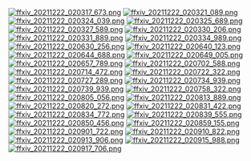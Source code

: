 [![ffxiv_20211222_020317_673.png](./image_e_thumb/ffxiv_20211222_020317_673.png.thumb.jpg)](./image_e/ffxiv_20211222_020317_673.png) 
[![ffxiv_20211222_020321_089.png](./image_e_thumb/ffxiv_20211222_020321_089.png.thumb.jpg)](./image_e/ffxiv_20211222_020321_089.png) 
[![ffxiv_20211222_020324_039.png](./image_e_thumb/ffxiv_20211222_020324_039.png.thumb.jpg)](./image_e/ffxiv_20211222_020324_039.png) 
[![ffxiv_20211222_020325_689.png](./image_e_thumb/ffxiv_20211222_020325_689.png.thumb.jpg)](./image_e/ffxiv_20211222_020325_689.png) 
[![ffxiv_20211222_020327_589.png](./image_e_thumb/ffxiv_20211222_020327_589.png.thumb.jpg)](./image_e/ffxiv_20211222_020327_589.png) 
[![ffxiv_20211222_020330_206.png](./image_e_thumb/ffxiv_20211222_020330_206.png.thumb.jpg)](./image_e/ffxiv_20211222_020330_206.png) 
[![ffxiv_20211222_020331_889.png](./image_e_thumb/ffxiv_20211222_020331_889.png.thumb.jpg)](./image_e/ffxiv_20211222_020331_889.png) 
[![ffxiv_20211222_020334_989.png](./image_e_thumb/ffxiv_20211222_020334_989.png.thumb.jpg)](./image_e/ffxiv_20211222_020334_989.png) 
[![ffxiv_20211222_020630_256.png](./image_e_thumb/ffxiv_20211222_020630_256.png.thumb.jpg)](./image_e/ffxiv_20211222_020630_256.png) 
[![ffxiv_20211222_020640_123.png](./image_e_thumb/ffxiv_20211222_020640_123.png.thumb.jpg)](./image_e/ffxiv_20211222_020640_123.png) 
[![ffxiv_20211222_020644_688.png](./image_e_thumb/ffxiv_20211222_020644_688.png.thumb.jpg)](./image_e/ffxiv_20211222_020644_688.png) 
[![ffxiv_20211222_020649_005.png](./image_e_thumb/ffxiv_20211222_020649_005.png.thumb.jpg)](./image_e/ffxiv_20211222_020649_005.png) 
[![ffxiv_20211222_020657_789.png](./image_e_thumb/ffxiv_20211222_020657_789.png.thumb.jpg)](./image_e/ffxiv_20211222_020657_789.png) 
[![ffxiv_20211222_020702_588.png](./image_e_thumb/ffxiv_20211222_020702_588.png.thumb.jpg)](./image_e/ffxiv_20211222_020702_588.png) 
[![ffxiv_20211222_020714_472.png](./image_e_thumb/ffxiv_20211222_020714_472.png.thumb.jpg)](./image_e/ffxiv_20211222_020714_472.png) 
[![ffxiv_20211222_020722_322.png](./image_e_thumb/ffxiv_20211222_020722_322.png.thumb.jpg)](./image_e/ffxiv_20211222_020722_322.png) 
[![ffxiv_20211222_020727_289.png](./image_e_thumb/ffxiv_20211222_020727_289.png.thumb.jpg)](./image_e/ffxiv_20211222_020727_289.png) 
[![ffxiv_20211222_020734_939.png](./image_e_thumb/ffxiv_20211222_020734_939.png.thumb.jpg)](./image_e/ffxiv_20211222_020734_939.png) 
[![ffxiv_20211222_020739_939.png](./image_e_thumb/ffxiv_20211222_020739_939.png.thumb.jpg)](./image_e/ffxiv_20211222_020739_939.png) 
[![ffxiv_20211222_020758_322.png](./image_e_thumb/ffxiv_20211222_020758_322.png.thumb.jpg)](./image_e/ffxiv_20211222_020758_322.png) 
[![ffxiv_20211222_020805_056.png](./image_e_thumb/ffxiv_20211222_020805_056.png.thumb.jpg)](./image_e/ffxiv_20211222_020805_056.png) 
[![ffxiv_20211222_020813_889.png](./image_e_thumb/ffxiv_20211222_020813_889.png.thumb.jpg)](./image_e/ffxiv_20211222_020813_889.png) 
[![ffxiv_20211222_020820_272.png](./image_e_thumb/ffxiv_20211222_020820_272.png.thumb.jpg)](./image_e/ffxiv_20211222_020820_272.png) 
[![ffxiv_20211222_020831_422.png](./image_e_thumb/ffxiv_20211222_020831_422.png.thumb.jpg)](./image_e/ffxiv_20211222_020831_422.png) 
[![ffxiv_20211222_020834_772.png](./image_e_thumb/ffxiv_20211222_020834_772.png.thumb.jpg)](./image_e/ffxiv_20211222_020834_772.png) 
[![ffxiv_20211222_020839_555.png](./image_e_thumb/ffxiv_20211222_020839_555.png.thumb.jpg)](./image_e/ffxiv_20211222_020839_555.png) 
[![ffxiv_20211222_020850_456.png](./image_e_thumb/ffxiv_20211222_020850_456.png.thumb.jpg)](./image_e/ffxiv_20211222_020850_456.png) 
[![ffxiv_20211222_020859_155.png](./image_e_thumb/ffxiv_20211222_020859_155.png.thumb.jpg)](./image_e/ffxiv_20211222_020859_155.png) 
[![ffxiv_20211222_020901_722.png](./image_e_thumb/ffxiv_20211222_020901_722.png.thumb.jpg)](./image_e/ffxiv_20211222_020901_722.png) 
[![ffxiv_20211222_020910_822.png](./image_e_thumb/ffxiv_20211222_020910_822.png.thumb.jpg)](./image_e/ffxiv_20211222_020910_822.png) 
[![ffxiv_20211222_020913_906.png](./image_e_thumb/ffxiv_20211222_020913_906.png.thumb.jpg)](./image_e/ffxiv_20211222_020913_906.png) 
[![ffxiv_20211222_020915_988.png](./image_e_thumb/ffxiv_20211222_020915_988.png.thumb.jpg)](./image_e/ffxiv_20211222_020915_988.png) 
[![ffxiv_20211222_020917_706.png](./image_e_thumb/ffxiv_20211222_020917_706.png.thumb.jpg)](./image_e/ffxiv_20211222_020917_706.png) 
